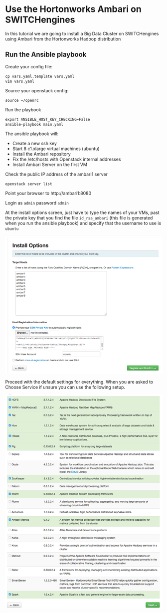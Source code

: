 # Use the Hortonworks Ambari on SWITCHengines

In this tutorial we are going to install a Big Data Cluster on SWITCHengines
using Ambari from the Hortonworks Hadoop distribution

## Run the Ansible playbook

Create your config file:

```
cp vars.yaml.template vars.yaml
vim vars.yaml
```

Source your openstack config:

```
source ~/openrc
```

Run the playbook

```
export ANSIBLE_HOST_KEY_CHECKING=False
ansible-playbook main.yaml
```

The ansible playbook will:
 * Create a new ssh key
 * Start 8 c1.xlarge virtual machines (ubuntu)
 * Install the Ambari repository
 * Fix the /etc/hosts with Openstack internal addresses
 * Install Ambari Server on the first VM


Check the public IP address of the ambari1 server

```
openstack server list
```

Point your browser to http://ambari1:8080

Login as `admin` password `admin`

At the install options screen, just have to type the names of your VMs, past the private key that you find the file `id_rsa_ambari`
(this file is generated when you run the ansible playbook) and specify that the username to use is `ubuntu`

![Install Options Screen](docs/ambari1.png)

Proceed with the default settings for everything. When you are asked to Choose Service if unsure you can use the following setup. 

![Select What to Install](docs/ambari2.png)

